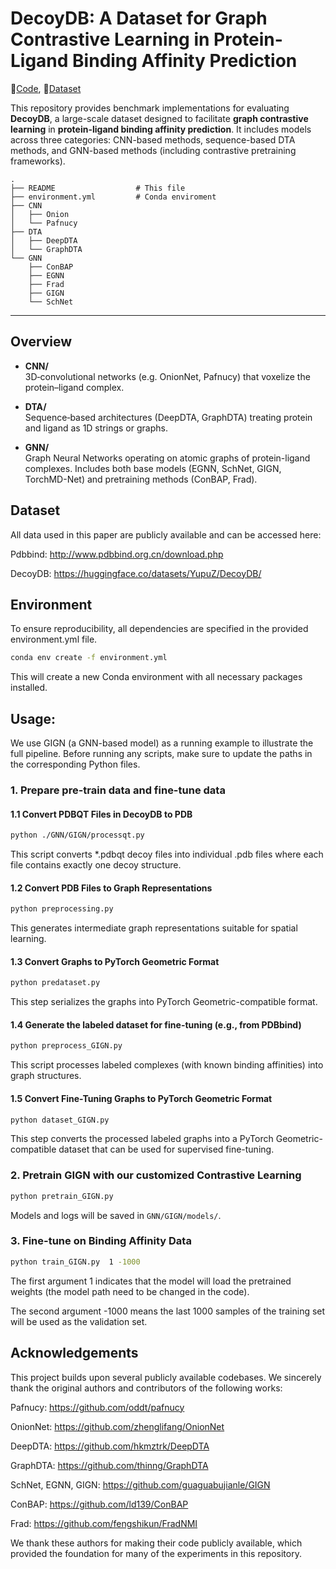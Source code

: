 
# DecoyDB: A Dataset for Graph Contrastive Learning in Protein-Ligand Binding Affinity Prediction

🔧[Code](https://github.com/spatialdatasciencegroup/DecoyDB), 📂[Dataset](https://huggingface.co/datasets/YupuZ/Decoy_DB)

This repository provides benchmark implementations for evaluating **DecoyDB**, a large-scale dataset designed to facilitate **graph contrastive learning** in **protein-ligand binding affinity prediction**. It includes models across three categories: CNN-based methods, sequence-based DTA methods, and GNN-based methods (including contrastive pretraining frameworks).

```
.
├── README                  # This file
├── environment.yml         # Conda enviroment
├── CNN
│   ├── Onion
│   └── Pafnucy
├── DTA
│   ├── DeepDTA
│   └── GraphDTA
└── GNN
    ├── ConBAP
    ├── EGNN
    ├── Frad
    ├── GIGN        
    └── SchNet
```

---

## Overview

- **CNN/**  
  3D‐convolutional networks (e.g. OnionNet, Pafnucy) that voxelize the protein–ligand complex.

- **DTA/**  
  Sequence‐based architectures (DeepDTA, GraphDTA) treating protein and ligand as 1D strings or graphs.

- **GNN/**  
  Graph Neural Networks operating on atomic graphs of protein-ligand complexes. Includes both base models (EGNN, SchNet, GIGN, TorchMD-Net) and pretraining methods (ConBAP, Frad).

## Dataset
All data used in this paper are publicly available and can be accessed here:

Pdbbind: http://www.pdbbind.org.cn/download.php

DecoyDB: https://huggingface.co/datasets/YupuZ/DecoyDB/

## Environment

To ensure reproducibility, all dependencies are specified in the provided environment.yml file.

```bash
conda env create -f environment.yml
```
This will create a new Conda environment with all necessary packages installed.

## Usage:

We use GIGN (a GNN-based model) as a running example to illustrate the full pipeline. Before running any scripts, make sure to update the paths in the corresponding Python files.

### 1. Prepare pre-train data and fine-tune data
#### 1.1 Convert PDBQT Files in DecoyDB to PDB 
```bash
python ./GNN/GIGN/processqt.py
```
This script converts *.pdbqt decoy files into individual .pdb files where each file contains exactly one decoy structure.

#### 1.2 Convert PDB Files to Graph Representations
``` bash
python preprocessing.py
```
This generates intermediate graph representations suitable for spatial learning.
#### 1.3 Convert Graphs to PyTorch Geometric Format
``` bash
python predataset.py
```
This step serializes the graphs into PyTorch Geometric-compatible format.
#### 1.4 Generate the labeled dataset for fine-tuning (e.g., from PDBbind)
```bash
python preprocess_GIGN.py
```
This script processes labeled complexes (with known binding affinities) into graph structures. 
#### 1.5 Convert Fine-Tuning Graphs to PyTorch Geometric Format
```bash
python dataset_GIGN.py
```
This step converts the processed labeled graphs into a PyTorch Geometric-compatible dataset that can be used for supervised fine-tuning.
### 2. Pretrain GIGN with our customized Contrastive Learning

```bash
python pretrain_GIGN.py
```

Models and logs will be saved in `GNN/GIGN/models/`.

### 3. Fine-tune on Binding Affinity Data

```bash
python train_GIGN.py  1 -1000
```

The first argument 1 indicates that the model will load the pretrained weights (the model path need to be changed in the code).

The second argument -1000 means the last 1000 samples of the training set will be used as the validation set.

## Acknowledgements
This project builds upon several publicly available codebases. We sincerely thank the original authors and contributors of the following works:

Pafnucy: https://github.com/oddt/pafnucy

OnionNet: https://github.com/zhenglifang/OnionNet

DeepDTA: https://github.com/hkmztrk/DeepDTA

GraphDTA: https://github.com/thinng/GraphDTA

SchNet, EGNN, GIGN: https://github.com/guaguabujianle/GIGN

ConBAP: https://github.com/ld139/ConBAP

Frad: https://github.com/fengshikun/FradNMI

We thank these authors for making their code publicly available, which provided the foundation for many of the experiments in this repository.